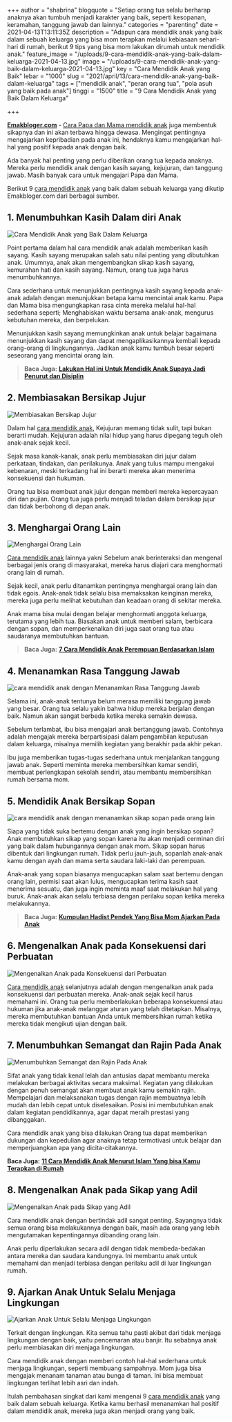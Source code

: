+++
author = "shabrina"
blogquote = "Setiap orang tua selalu berharap anaknya akan tumbuh menjadi karakter yang baik, seperti kesopanan, keramahan, tanggung jawab dan lainnya."
categories = "parenting"
date = 2021-04-13T13:11:35Z
description = "Adapun cara mendidik anak yang baik dalam sebuah keluarga yang bisa mom terapkan melalui kebiasaan sehari-hari di rumah, berikut 9 tips yang bisa mom lakukan dirumah untuk mendidik anak."
feature_image = "/uploads/9-cara-mendidik-anak-yang-baik-dalam-keluarga-2021-04-13.jpg"
image = "/uploads/9-cara-mendidik-anak-yang-baik-dalam-keluarga-2021-04-13.jpg"
key = "Cara Mendidik Anak yang Baik"
lebar = "1000"
slug = "2021/april/13/cara-mendidik-anak-yang-baik-dalam-keluarga"
tags = ["mendidik anak", "peran orang tua", "pola asuh yang baik pada anak"]
tinggi = "1500"
title = "9 Cara Mendidik Anak yang Baik Dalam Keluarga"

+++

[**Emakbloger.com**](/) - [Cara Papa dan Mama mendidik anak](/tags/peran-orang-tua) juga membentuk sikapnya dan ini akan terbawa hingga dewasa. Mengingat pentingnya mengajarkan kepribadian pada anak ini, hendaknya kamu mengajarkan hal-hal yang positif kepada anak dengan baik.

Ada banyak hal penting yang perlu diberikan orang tua kepada anaknya. Mereka perlu mendidik anak dengan kasih sayang, kejujuran, dan tanggung jawab. Masih banyak cara untuk mengajari Papa dan Mama.

Berikut 9 [cara mendidik anak](https://www.emakbloger.com/2021/april/13/cara-mendidik-anak/) yang baik dalam sebuah keluarga yang dikutip Emakbloger.com dari berbagai sumber.

## 1. Menumbuhkan Kasih Dalam diri Anak

![Cara Mendidik Anak yang Baik Dalam Keluarga](/uploads/cara-mendidik-anak-yang-baik-dalam-keluarga-2021-04-13.jpg "Cara Mendidik Anak yang Baik Dalam Keluarga")

Point pertama dalam hal cara mendidik anak adalah memberikan kasih sayang. Kasih sayang merupakan salah satu nilai penting yang dibutuhkan anak. Umumnya, anak akan mengembangkan sikap kasih sayang, kemurahan hati dan kasih sayang. Namun, orang tua juga harus menumbuhkannya.

Cara sederhana untuk menunjukkan pentingnya kasih sayang kepada anak-anak adalah dengan menunjukkan betapa kamu mencintai anak kamu. Papa dan Mama bisa mengungkapkan rasa cinta mereka melalui hal-hal sederhana seperti; Menghabiskan waktu bersama anak-anak, mengurus kebutuhan mereka, dan berpelukan.

Menunjukkan kasih sayang memungkinkan anak untuk belajar bagaimana menunjukkan kasih sayang dan dapat mengaplikasikannya kembali kepada orang-orang di lingkungannya. Jadikan anak kamu tumbuh besar seperti seseorang yang mencintai orang lain.

> **Baca Juga:** [**Lakukan Hal ini Untuk Mendidik Anak Supaya Jadi Penurut dan Disiplin**](https://www.emakbloger.com/2021/april/13/cara-mendidik-anak/)

## 2. Membiasakan Bersikap Jujur

![Membiasakan Bersikap Jujur](/uploads/membiasakan-bersikap-jujur-pada-anak-2021-04-13.jpg "Membiasakan Bersikap Jujur")

Dalam hal [cara mendidik anak](/tags/pola-asuh-yang-baik-pada-anak), Kejujuran memang tidak sulit, tapi bukan berarti mudah. Kejujuran adalah nilai hidup yang harus dipegang teguh oleh anak-anak sejak kecil.

Sejak masa kanak-kanak, anak perlu membiasakan diri jujur ​​dalam perkataan, tindakan, dan perilakunya. Anak yang tulus mampu mengakui kebenaran, meski terkadang hal ini berarti mereka akan menerima konsekuensi dan hukuman.

Orang tua bisa membuat anak jujur ​​dengan memberi mereka kepercayaan diri dan pujian. Orang tua juga perlu menjadi teladan dalam bersikap jujur ​​dan tidak berbohong di depan anak.

## 3. Menghargai Orang Lain

![Menghargai Orang Lain](/uploads/menghargai-orang-lain-2021-04-13.jpg "Menghargai Orang Lain")

[Cara mendidik anak](https://www.emakbloger.com/2021/april/13/cara-mendidik-anak/) lainnya yakni Sebelum anak berinteraksi dan mengenal berbagai jenis orang di masyarakat, mereka harus diajari cara menghormati orang lain di rumah.

Sejak kecil, anak perlu ditanamkan pentingnya menghargai orang lain dan tidak egois. Anak-anak tidak selalu bisa memaksakan keinginan mereka, mereka juga perlu melihat kebutuhan dan keadaan orang di sekitar mereka.

Anak mama bisa mulai dengan belajar menghormati anggota keluarga, terutama yang lebih tua. Biasakan anak untuk memberi salam, berbicara dengan sopan, dan memperkenalkan diri juga saat orang tua atau saudaranya membutuhkan bantuan.

> **Baca Juga:** [**7 Cara Mendidik Anak Perempuan Berdasarkan Islam**](https://www.emakbloger.com/2021/april/13/cara-mendidik-anak-perempuan/)

## 4. Menanamkan Rasa Tanggung Jawab

![cara mendidik anak dengan Menanamkan Rasa Tanggung Jawab](/uploads/menanamkan-rasa-tanggung-jawab-2021-04-13.jpg "cara mendidik anak dengan Menanamkan Rasa Tanggung Jawab")

Selama ini, anak-anak tentunya belum merasa memiliki tanggung jawab yang besar. Orang tua selalu yakin bahwa hidup mereka berjalan dengan baik. Namun akan sangat berbeda ketika mereka semakin dewasa.

Sebelum terlambat, ibu bisa mengajari anak bertanggung jawab. Contohnya adalah mengajak mereka berpartisipasi dalam pengambilan keputusan dalam keluarga, misalnya memilih kegiatan yang berakhir pada akhir pekan.

Ibu juga memberikan tugas-tugas sederhana untuk menjalankan tanggung jawab anak. Seperti meminta mereka membersihkan kamar sendiri, membuat perlengkapan sekolah sendiri, atau membantu membersihkan rumah bersama mom.

## 5. Mendidik Anak Bersikap Sopan

![cara mendidik anak dengan menanamkan sikap sopan pada orang lain](/uploads/cara-mendidik-anak-dengan-menanamkan-sikap-sopan-pada-orang-lain-2021-04-13.jpg "cara mendidik anak dengan menanamkan sikap sopan pada orang lain")

Siapa yang tidak suka bertemu dengan anak yang ingin bersikap sopan? Anak membutuhkan sikap yang sopan karena itu akan menjadi cerminan diri yang baik dalam hubungannya dengan anak mom. Sikap sopan harus dibentuk dari lingkungan rumah. Tidak perlu jauh-jauh, sopanlah anak-anak kamu dengan ayah dan mama serta saudara laki-laki dan perempuan.

Anak-anak yang sopan biasanya mengucapkan salam saat bertemu dengan orang lain, permisi saat akan lulus, mengucapkan terima kasih saat menerima sesuatu, dan juga ingin meminta maaf saat melakukan hal yang buruk. Anak-anak akan selalu terbiasa dengan perilaku sopan ketika mereka melakukannya.

> **Baca Juga:** [**Kumpulan Hadist Pendek Yang Bisa Mom Ajarkan Pada Anak**](https://www.emakbloger.com/hadits-hadits-pendek/)

## 6. Mengenalkan Anak pada Konsekuensi dari Perbuatan

![Mengenalkan Anak pada Konsekuensi dari Perbuatan](/uploads/mengenalkan-anak-pada-konsekuensi-dari-perbuatan-2021-04-13.jpg "Mengenalkan Anak pada Konsekuensi dari Perbuatan")

[Cara mendidik anak](/tags/mendidik-anak) selanjutnya adalah dengan mengenalkan anak pada konsekuensi dari perbuatan mereka. Anak-anak sejak kecil harus memahami ini. Orang tua perlu memberlakukan beberapa konsekuensi atau hukuman jika anak-anak melanggar aturan yang telah ditetapkan. Misalnya, mereka membutuhkan bantuan Anda untuk membersihkan rumah ketika mereka tidak mengikuti ujian dengan baik.

## 7. Menumbuhkan Semangat dan Rajin Pada Anak

![Menumbuhkan Semangat dan Rajin Pada Anak](/uploads/menumbuhkan-semangat-dan-rajin-pada-anak-2021-04-13.jpg "Menumbuhkan Semangat dan Rajin Pada Anak")

Sifat anak yang tidak kenal lelah dan antusias dapat membantu mereka melakukan berbagai aktivitas secara maksimal. Kegiatan yang dilakukan dengan penuh semangat akan membuat anak kamu semakin rajin. Mempelajari dan melaksanakan tugas dengan rajin membuatnya lebih mudah dan lebih cepat untuk diselesaikan. Posisi ini membutuhkan anak dalam kegiatan pendidikannya, agar dapat meraih prestasi yang dibanggakan.

Cara mendidik anak yang bisa dilakukan Orang tua dapat memberikan dukungan dan kepedulian agar anaknya tetap termotivasi untuk belajar dan memperjuangkan apa yang dicita-citakannya.

**Baca Juga:** [**11 Cara Mendidik Anak Menurut Islam Yang bisa Kamu Terapkan di Rumah**](https://www.emakbloger.com/cara-mendidik-anak-menurut-islam/)

## 8. Mengenalkan Anak pada Sikap yang Adil

![Mengenalkan Anak pada Sikap yang Adil](/uploads/mengenalkan-anak-pada-sikap-yang-adil-2021-04-13.jpg "Mengenalkan Anak pada Sikap yang Adil")

Cara mendidik anak dengan bertindak adil sangat penting. Sayangnya tidak semua orang bisa melakukannya dengan baik, masih ada orang yang lebih mengutamakan kepentingannya dibanding orang lain.

Anak perlu diperlakukan secara adil dengan tidak membeda-bedakan antara mereka dan saudara kandungnya. Ini membantu anak untuk memahami dan menjadi terbiasa dengan perilaku adil di luar lingkungan rumah.

## 9. Ajarkan Anak Untuk Selalu Menjaga Lingkungan

![Ajarkan Anak Untuk Selalu Menjaga Lingkungan](/uploads/ajarkan-anak-untuk-selalu-menjaga-lingkungan-2021-04-13.jpg "Ajarkan Anak Untuk Selalu Menjaga Lingkungan")

Terkait dengan lingkungan. Kita semua tahu pasti akibat dari tidak menjaga lingkungan dengan baik, yaitu pencemaran atau banjir. Itu sebabnya anak perlu membiasakan diri menjaga lingkungan.

Cara mendidik anak dengan memberi contoh hal-hal sederhana untuk menjaga lingkungan, seperti membuang sampahnya. Mom juga bisa mengajak menanam tanaman atau bunga di taman. Ini bisa membuat lingkungan terlihat lebih asri dan indah.

Itulah pembahasan singkat dari kami mengenai 9 [cara mendidik anak](/tags/mendidik-anak) yang baik dalam sebuah keluarga. Ketika kamu berhasil menanamkan hal positif dalam mendidik anak, mereka juga akan menjadi orang yang baik.
